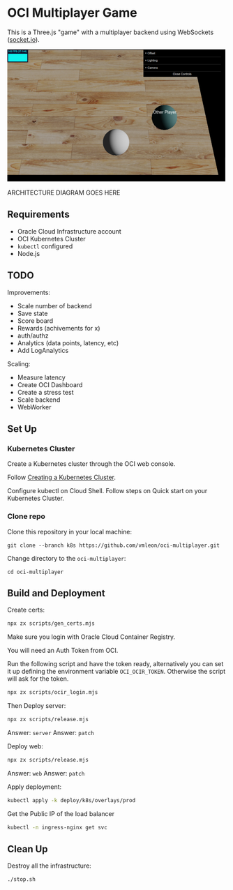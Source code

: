 # OCI Multiplayer Game

This is a Three.js "game" with a multiplayer backend using WebSockets ([socket.io](https://socket.io/)).

![Screenshot](images/screenshot.png)

ARCHITECTURE DIAGRAM GOES HERE

## Requirements

- Oracle Cloud Infrastructure account
- OCI Kubernetes Cluster
- `kubectl` configured
- Node.js

## TODO

Improvements:

- Scale number of backend
- Save state
- Score board
- Rewards (achivements for x)
- auth/authz
- Analytics (data points, latency, etc)
- Add LogAnalytics

Scaling:

- Measure latency
- Create OCI Dashboard
- Create a stress test
- Scale backend
- WebWorker

## Set Up


### Kubernetes Cluster

Create a Kubernetes cluster through the OCI web console.

Follow [Creating a Kubernetes Cluster](https://docs.oracle.com/en-us/iaas/Content/ContEng/Tasks/contengcreatingclusterusingoke.htm).

Configure kubectl on Cloud Shell. Follow steps on Quick start on your Kubernetes Cluster.

### Clone repo

Clone this repository in your local machine:

```
git clone --branch k8s https://github.com/vmleon/oci-multiplayer.git
```

Change directory to the `oci-multiplayer`:

```
cd oci-multiplayer
```

## Build and Deployment

Create certs:
```bash
npx zx scripts/gen_certs.mjs
```

Make sure you login with Oracle Cloud Container Registry.

You will need an Auth Token from OCI.

Run the following script and have the token ready, alternatively you can set it up defining the environment variable `OCI_OCIR_TOKEN`. Otherwise the script will ask for the token.

```bash
npx zx scripts/ocir_login.mjs
```

Then 
Deploy server:
```bash
npx zx scripts/release.mjs
```

Answer: `server`
Answer: `patch`

Deploy web:
```bash
npx zx scripts/release.mjs
```

Answer: `web`
Answer: `patch`

Apply deployment:
```bash
kubectl apply -k deploy/k8s/overlays/prod
```

Get the Public IP of the load balancer
```bash
kubectl -n ingress-nginx get svc
```


## Clean Up

Destroy all the infrastructure:

```
./stop.sh
```
